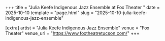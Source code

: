 +++
title = "Julia Keefe Indigenous Jazz Ensemble at Fox Theater "
date = 2025-10-10
template = "page.html"
slug = "2025-10-10-julia-keefe-indigenous-jazz-ensemble"

[extra]
artist = "Julia Keefe Indigenous Jazz Ensemble"
venue = "Fox Theater"
venue_url = "https://www.foxtheatretucson.com/"
+++
